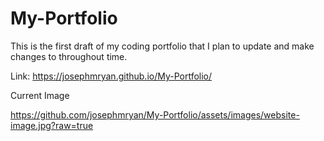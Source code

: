 # My-Portfolio
This is the first draft of my coding portfolio that I plan to update and make changes to throughout time.

Link: https://josephmryan.github.io/My-Portfolio/

Current Image

https://github.com/josephmryan/My-Portfolio/assets/images/website-image.jpg?raw=true

